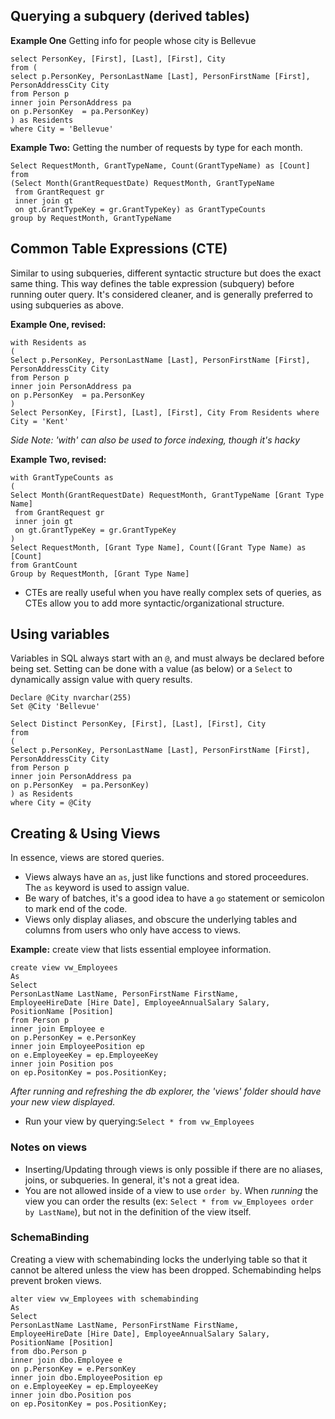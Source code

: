 ## Querying a subquery (derived tables)

**Example One** Getting info for people whose city is Bellevue
```
select PersonKey, [First], [Last], [First], City
from (
select p.PersonKey, PersonLastName [Last], PersonFirstName [First], PersonAddressCity City
from Person p
inner join PersonAddress pa 
on p.PersonKey  = pa.PersonKey)
) as Residents 
where City = 'Bellevue'
```

**Example Two:** Getting the number of requests by type for each month. 
``` 
Select RequestMonth, GrantTypeName, Count(GrantTypeName) as [Count]
from
(Select Month(GrantRequestDate) RequestMonth, GrantTypeName
 from GrantRequest gr
 inner join gt 
 on gt.GrantTypeKey = gr.GrantTypeKey) as GrantTypeCounts
group by RequestMonth, GrantTypeName
```


## Common Table Expressions (CTE)
Similar to using subqueries, different syntactic structure but does the exact same thing. 
This way defines the table expression (subquery) before running outer query. It's considered cleaner, and is
generally preferred to using subqueries as above. 

**Example One, revised:**
``` 
with Residents as 
(
Select p.PersonKey, PersonLastName [Last], PersonFirstName [First], PersonAddressCity City
from Person p
inner join PersonAddress pa 
on p.PersonKey  = pa.PersonKey
) 
Select PersonKey, [First], [Last], [First], City From Residents where City = 'Kent'
```
*Side Note: 'with' can also be used to force indexing, though it's hacky*

**Example Two, revised:**
```
with GrantTypeCounts as 
(
Select Month(GrantRequestDate) RequestMonth, GrantTypeName [Grant Type Name]
 from GrantRequest gr
 inner join gt 
 on gt.GrantTypeKey = gr.GrantTypeKey
)
Select RequestMonth, [Grant Type Name], Count([Grant Type Name) as [Count] 
from GrantCount
Group by RequestMonth, [Grant Type Name]
```

- CTEs are really useful when you have really complex sets of queries, as CTEs allow you to add more syntactic/organizational structure. 

## Using variables
Variables in SQL always start with an ```@```, and must always be declared before being set. Setting can be done with a value (as below) or a ```Select``` to dynamically assign value with query results. 
```
Declare @City nvarchar(255)
Set @City 'Bellevue'

Select Distinct PersonKey, [First], [Last], [First], City
from 
(
Select p.PersonKey, PersonLastName [Last], PersonFirstName [First], PersonAddressCity City
from Person p
inner join PersonAddress pa 
on p.PersonKey  = pa.PersonKey)
) as Residents 
where City = @City
```

## Creating & Using Views
In essence, views are stored queries. 
- Views always have an ```as```, just like functions and stored proceedures. The ```as``` keyword is used to assign value. 
- Be wary of batches, it's a good idea to have a ```go``` statement or semicolon to mark end of the code. 
- Views only display aliases, and obscure the underlying tables and columns from users who only have access to views. 

**Example:** create view that lists essential employee information. 
```
create view vw_Employees
As 
Select 
PersonLastName LastName, PersonFirstName FirstName, 
EmployeeHireDate [Hire Date], EmployeeAnnualSalary Salary,  
PositionName [Position]
from Person p
inner join Employee e 
on p.PersonKey = e.PersonKey
inner join EmployeePosition ep
on e.EmployeeKey = ep.EmployeeKey
inner join Position pos
on ep.PositonKey = pos.PositionKey;
```

*After running and refreshing the db explorer, the 'views' folder should have your new view displayed.*

- Run your view by querying:```Select * from vw_Employees```

### Notes on views 
- Inserting/Updating through views is only possible if there are no aliases, joins, or subqueries. In general, it's not a great idea. 
- You are not allowed inside of a view to use ```order by```. When *running* the view you can order the results (ex: ```Select * from vw_Employees order by LastName```), but not in the definition of the view itself. 

### SchemaBinding
Creating a view with schemabinding locks the underlying table so that it cannot be altered unless the view has been dropped. Schemabinding helps prevent broken views. 
```
alter view vw_Employees with schemabinding
As 
Select 
PersonLastName LastName, PersonFirstName FirstName, 
EmployeeHireDate [Hire Date], EmployeeAnnualSalary Salary,  
PositionName [Position]
from dbo.Person p
inner join dbo.Employee e 
on p.PersonKey = e.PersonKey
inner join dbo.EmployeePosition ep
on e.EmployeeKey = ep.EmployeeKey
inner join dbo.Position pos
on ep.PositonKey = pos.PositionKey;
```

